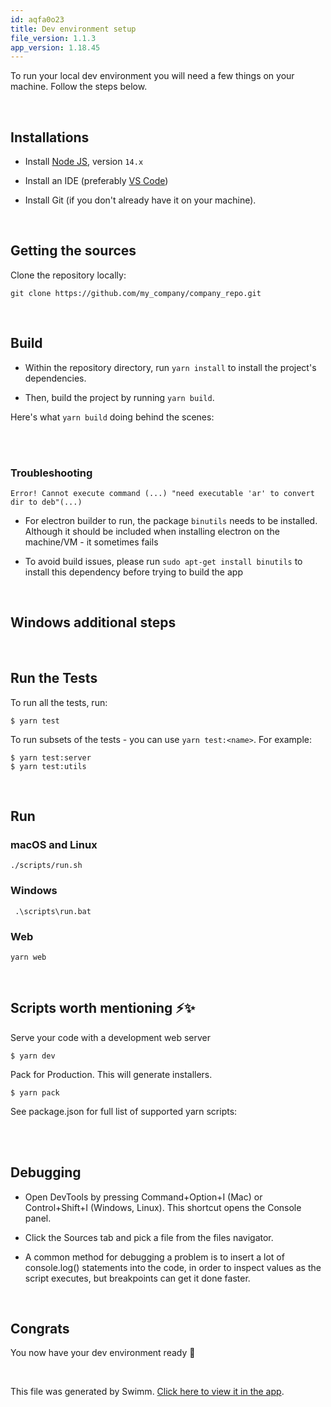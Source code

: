 ```yaml
---
id: aqfa0o23
title: Dev environment setup
file_version: 1.1.3
app_version: 1.18.45
---
```


To run your local dev environment you will need a few things on your machine. Follow the steps below.

<br/>

## Installations

*   Install [Node JS](https://nodejs.org/en/download/), version `14.x`
    
*   Install an IDE (preferably [VS Code](https://code.visualstudio.com/))
    
*   Install Git (if you don't already have it on your machine).
    
<br/>

## Getting the sources

Clone the repository locally:

```
git clone https://github.com/my_company/company_repo.git
```

<br/>

## Build

*   Within the repository directory, run `yarn install` to install the project's dependencies.
    
*   Then, build the project by running `yarn build`.

Here's what `yarn build` doing behind the scenes:

<br/>



<br/>

### Troubleshooting

```
Error! Cannot execute command (...) "need executable 'ar' to convert dir to deb"(...)
```

*   For electron builder to run, the package `binutils` needs to be installed. Although it should be included when installing electron on the machine/VM - it sometimes fails
    
*   To avoid build issues, please run `sudo apt-get install binutils` to install this dependency before trying to build the app

<br/>

## Windows additional steps

<br/>

## Run the Tests

To run all the tests, run:

```
$ yarn test
```

To run subsets of the tests - you can use `yarn test:<name>`. For example:

```
$ yarn test:server
$ yarn test:utils
```

<br/>

## Run

### macOS and Linux

```
./scripts/run.sh
```

### Windows

```
 .\scripts\run.bat
```

### Web

```
yarn web
```

<br/>

## Scripts worth mentioning ⚡️✨

Serve your code with a development web server

```
$ yarn dev
```

Pack for Production. This will generate installers.

```
$ yarn pack
```

See package.json for full list of supported yarn scripts:

<br/>



<br/>

## Debugging

* Open DevTools by pressing Command+Option+I (Mac) or Control+Shift+I (Windows, Linux). This shortcut opens the Console panel.

* Click the Sources tab and pick a file from the files navigator.

* A common method for debugging a problem is to insert a lot of console.log() statements into the code, in order to inspect values as the script executes, but breakpoints can get it done faster.

<br/>

## Congrats

You now have your dev environment ready 🎉

<br/>

This file was generated by Swimm. [Click here to view it in the app](https://app.swimm.io/repos/Z2l0aHViJTNBJTNBbXJha2N3LnRrJTNBJTNBbXJha2N3/docs/aqfa0o23).
